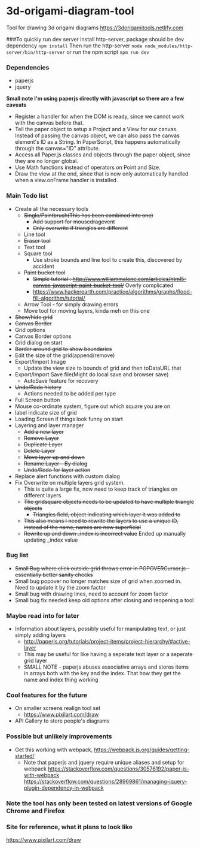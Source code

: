 # 3d-origami-diagram-tool
Tool for drawing 3d origami diagrams
https://3dorigamitools.netlify.com

###To quickly run dev server
install http-server, package should be dev dependency
`npm install`
Then run the http-server
`node node_modules/http-server/bin/http-server`
or run the npm script
`npm run dev`



### Dependencies
* paperjs
* jquery

**Small note I'm using paperjs directly with javascript so there are a few caveats**
* Register a handler for when the DOM is ready, since we cannot work with the canvas before that.
* Tell the paper object to setup a Project and a View for our canvas. Instead of passing the canvas object, we can also pass the canvas element's ID as a String. In PaperScript, this happens automatically through the canvas="ID" attribute.
* Access all Paper.js classes and objects through the paper object, since they are no longer global.
* Use Math functions instead of operators on Point and Size.
* Draw the view at the end, since that is now only automatically handled when a view.onFrame handler is installed.

### Main Todo list
* Create all the necessary tools
  * ~~Single/Paintbrush(This has been combined into one)~~
    * ~~Add support for mousedragevent~~
    * ~~Only overwrite if triangles are different~~
  * Line tool
  * ~~Eraser tool~~
  * Text tool
  * Square tool
    * Use stroke bounds and line tool to create this, discovered by accident
  * ~~Paint bucket tool~~
    * ~~Simple tutorial : http://www.williammalone.com/articles/html5-canvas-javascript-paint-bucket-tool/~~ Overly complicated
    * https://www.hackerearth.com/practice/algorithms/graphs/flood-fill-algorithm/tutorial/
  * Arrow Tool - for simply drawing errors
  * Move tool for moving layers, kinda meh on this one
* ~~Show/hide grid~~
* ~~Canvas Border~~
* Grid options
* Canvas Border options
* Grid dialog on start
* ~~Border around grid to show boundaries~~
* Edit the size of the grid(append/remove)
* Export/Import Image
  * Update the view size to bounds of grid and then toDataURL that
* Export/Import Save file(Might do local save and browser save)
  * AutoSave feature for recovery
* ~~Undo/Redo history~~
  * Actions needed to be added per type
* Full Screen button
* Mouse co-ordinate system, figure out which square you are on
* label indicate size of grid
* Loading Screen if things look funny on start
* Layering and layer manager
  * ~~Add a new layer~~
  * ~~Remove Layer~~
  * ~~Duplicate Layer~~
  * ~~Delete Layer~~
  * ~~Move layer up and down~~
  * ~~Rename Layer - By dialog~~
  * ~~Undo/Redo for layer action~~
* Replace alert functions with custom dialog
* Fix Overwrite on multiple layers grid system.
  * This is quite a large fix, now need to keep track of triangles on different layers
  * ~~The gridsquare objects needs to be updated to have multiple triangle objects~~
    * ~~Triangles field, object indicating which layer it was added to~~
  * ~~This also means I need to rewrite the layers to use a unique ID, instead of the name, names are now superficial~~
  * ~~Rewrite up and down _index is incorrect value~~ Ended up manually updating _index value

### Bug list
* ~~Small Bug where click outside grid throws error in POPOVERCursor.js - essentially better sanity checks~~
* Small bug popover no longer matches size of grid when zoomed in. Need to update it by the zoom factor
* Small bug with drawing lines, need to account for zoom factor
* Small bug fix needed keep old options after closing and reopening a tool

### Maybe read into for later
* Information about layers, possibly useful for manipulating text, or just simply adding layers
  * http://paperjs.org/tutorials/project-items/project-hierarchy/#active-layer
  * This may be useful for like having a seperate text layer or a seperate grid layer
  * SMALL NOTE - paperjs abuses associative arrays and stores items in arrays both with the key and the index.
    That how they get the name and index thing working

### Cool features for the future
* On smaller screens realign tool set
  * https://www.pixilart.com/draw
* API Gallery to store people's diagrams

### Possible but unlikely improvements
* Get this working with webpack, https://webpack.js.org/guides/getting-started/
  * Note that paperjs and jquery require unique aliases and setup for webpack https://stackoverflow.com/questions/30576192/paper-js-with-webpack
  https://stackoverflow.com/questions/28969861/managing-jquery-plugin-dependency-in-webpack

### Note the tool has only been tested on latest versions of Google Chrome and Firefox

### Site for reference, what it plans to look like
https://www.pixilart.com/draw
